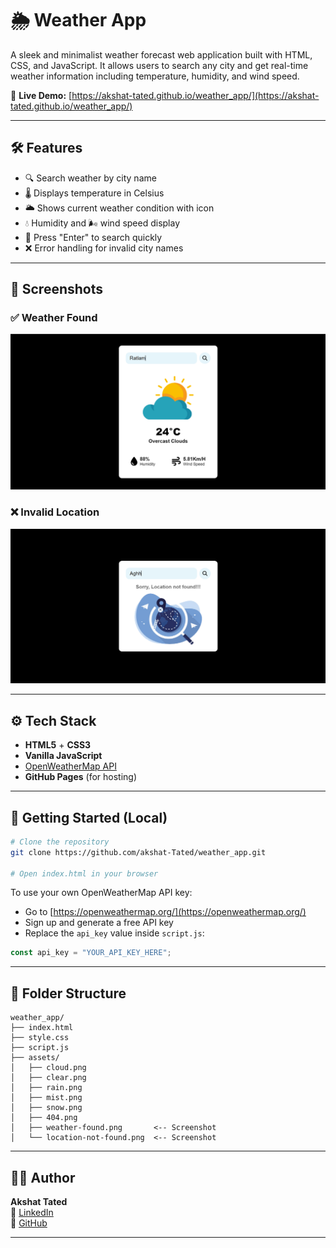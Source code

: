 # 🌦️ Weather App

A sleek and minimalist weather forecast web application built with HTML, CSS, and JavaScript. It allows users to search any city and get real-time weather information including temperature, humidity, and wind speed.

🔗 **Live Demo:** [https://akshat-tated.github.io/weather_app/](https://akshat-tated.github.io/weather_app/)

---

## 🛠 Features

- 🔍 Search weather by city name
- 🌡️ Displays temperature in Celsius
- 🌥️ Shows current weather condition with icon
- 💧 Humidity and 🌬️ wind speed display
- 🔄 Press "Enter" to search quickly
- ❌ Error handling for invalid city names

---

## 📸 Screenshots

### ✅ Weather Found
![Weather Screenshot](assets/weather-found.png)

### ❌ Invalid Location
![Error Screenshot](assets/location-not-found.png)

---

## ⚙️ Tech Stack

- **HTML5** + **CSS3**
- **Vanilla JavaScript**
- [OpenWeatherMap API](https://openweathermap.org/api)
- **GitHub Pages** (for hosting)

---

## 🚀 Getting Started (Local)

```bash
# Clone the repository
git clone https://github.com/akshat-Tated/weather_app.git

# Open index.html in your browser
```

To use your own OpenWeatherMap API key:
- Go to [https://openweathermap.org/](https://openweathermap.org/)
- Sign up and generate a free API key
- Replace the `api_key` value inside `script.js`:
```js
const api_key = "YOUR_API_KEY_HERE";
```

---

## 📁 Folder Structure

```
weather_app/
├── index.html
├── style.css
├── script.js
├── assets/
│   ├── cloud.png
│   ├── clear.png
│   ├── rain.png
│   ├── mist.png
│   ├── snow.png
│   ├── 404.png
│   ├── weather-found.png       <-- Screenshot
│   └── location-not-found.png  <-- Screenshot
```

---

## 🧑‍💻 Author

**Akshat Tated**  
🔗 [LinkedIn](https://www.linkedin.com/in/akshat-tated)  
🔗 [GitHub](https://github.com/akshat-Tated)

---


